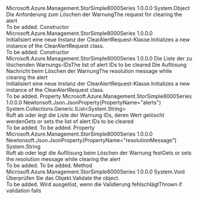 <Type Name="ClearAlertRequest" FullName="Microsoft.Azure.Management.StorSimple8000Series.Models.ClearAlertRequest">
  <TypeSignature Language="C#" Value="public class ClearAlertRequest" />
  <TypeSignature Language="ILAsm" Value=".class public auto ansi beforefieldinit ClearAlertRequest extends System.Object" />
  <TypeSignature Language="DocId" Value="T:Microsoft.Azure.Management.StorSimple8000Series.Models.ClearAlertRequest" />
  <TypeSignature Language="VB.NET" Value="Public Class ClearAlertRequest" />
  <TypeSignature Language="F#" Value="type ClearAlertRequest = class" />
  <AssemblyInfo>
    <AssemblyName>Microsoft.Azure.Management.StorSimple8000Series</AssemblyName>
    <AssemblyVersion>1.0.0.0</AssemblyVersion>
  </AssemblyInfo>
  <Base>
    <BaseTypeName>System.Object</BaseTypeName>
  </Base>
  <Interfaces />
  <Docs>
    <summary>
            <span data-ttu-id="ee6c1-101">Die Anforderung zum Löschen der Warnung</span><span class="sxs-lookup"><span data-stu-id="ee6c1-101">The request for clearing the alert</span></span>
            </summary>
    <remarks>To be added.</remarks>
  </Docs>
  <Members>
    <Member MemberName=".ctor">
      <MemberSignature Language="C#" Value="public ClearAlertRequest ();" />
      <MemberSignature Language="ILAsm" Value=".method public hidebysig specialname rtspecialname instance void .ctor() cil managed" />
      <MemberSignature Language="DocId" Value="M:Microsoft.Azure.Management.StorSimple8000Series.Models.ClearAlertRequest.#ctor" />
      <MemberSignature Language="VB.NET" Value="Public Sub New ()" />
      <MemberType>Constructor</MemberType>
      <AssemblyInfo>
        <AssemblyName>Microsoft.Azure.Management.StorSimple8000Series</AssemblyName>
        <AssemblyVersion>1.0.0.0</AssemblyVersion>
      </AssemblyInfo>
      <Parameters />
      <Docs>
        <summary>
            <span data-ttu-id="ee6c1-102">Initialisiert eine neue Instanz der ClearAlertRequest-Klasse.</span><span class="sxs-lookup"><span data-stu-id="ee6c1-102">Initializes a new instance of the ClearAlertRequest class.</span></span>
            </summary>
        <remarks>To be added.</remarks>
      </Docs>
    </Member>
    <Member MemberName=".ctor">
      <MemberSignature Language="C#" Value="public ClearAlertRequest (System.Collections.Generic.IList&lt;string&gt; alerts, string resolutionMessage = null);" />
      <MemberSignature Language="ILAsm" Value=".method public hidebysig specialname rtspecialname instance void .ctor(class System.Collections.Generic.IList`1&lt;string&gt; alerts, string resolutionMessage) cil managed" />
      <MemberSignature Language="DocId" Value="M:Microsoft.Azure.Management.StorSimple8000Series.Models.ClearAlertRequest.#ctor(System.Collections.Generic.IList{System.String},System.String)" />
      <MemberSignature Language="VB.NET" Value="Public Sub New (alerts As IList(Of String), Optional resolutionMessage As String = null)" />
      <MemberSignature Language="F#" Value="new Microsoft.Azure.Management.StorSimple8000Series.Models.ClearAlertRequest : System.Collections.Generic.IList&lt;string&gt; * string -&gt; Microsoft.Azure.Management.StorSimple8000Series.Models.ClearAlertRequest" Usage="new Microsoft.Azure.Management.StorSimple8000Series.Models.ClearAlertRequest (alerts, resolutionMessage)" />
      <MemberType>Constructor</MemberType>
      <AssemblyInfo>
        <AssemblyName>Microsoft.Azure.Management.StorSimple8000Series</AssemblyName>
        <AssemblyVersion>1.0.0.0</AssemblyVersion>
      </AssemblyInfo>
      <Parameters>
        <Parameter Name="alerts" Type="System.Collections.Generic.IList&lt;System.String&gt;" />
        <Parameter Name="resolutionMessage" Type="System.String" />
      </Parameters>
      <Docs>
        <param name="alerts"><span data-ttu-id="ee6c1-103">Die Liste der zu löschenden Warnungs-IDs</span><span class="sxs-lookup"><span data-stu-id="ee6c1-103">The list of alert IDs to be cleared</span></span></param>
        <param name="resolutionMessage"><span data-ttu-id="ee6c1-104">Die Auflösung Nachricht beim Löschen der Warnung</span><span class="sxs-lookup"><span data-stu-id="ee6c1-104">The resolution message while clearing the alert</span></span></param>
        <summary>
            <span data-ttu-id="ee6c1-105">Initialisiert eine neue Instanz der ClearAlertRequest-Klasse.</span><span class="sxs-lookup"><span data-stu-id="ee6c1-105">Initializes a new instance of the ClearAlertRequest class.</span></span>
            </summary>
        <remarks>To be added.</remarks>
      </Docs>
    </Member>
    <Member MemberName="Alerts">
      <MemberSignature Language="C#" Value="public System.Collections.Generic.IList&lt;string&gt; Alerts { get; set; }" />
      <MemberSignature Language="ILAsm" Value=".property instance class System.Collections.Generic.IList`1&lt;string&gt; Alerts" />
      <MemberSignature Language="DocId" Value="P:Microsoft.Azure.Management.StorSimple8000Series.Models.ClearAlertRequest.Alerts" />
      <MemberSignature Language="VB.NET" Value="Public Property Alerts As IList(Of String)" />
      <MemberSignature Language="F#" Value="member this.Alerts : System.Collections.Generic.IList&lt;string&gt; with get, set" Usage="Microsoft.Azure.Management.StorSimple8000Series.Models.ClearAlertRequest.Alerts" />
      <MemberType>Property</MemberType>
      <AssemblyInfo>
        <AssemblyName>Microsoft.Azure.Management.StorSimple8000Series</AssemblyName>
        <AssemblyVersion>1.0.0.0</AssemblyVersion>
      </AssemblyInfo>
      <Attributes>
        <Attribute>
          <AttributeName>Newtonsoft.Json.JsonProperty(PropertyName="alerts")</AttributeName>
        </Attribute>
      </Attributes>
      <ReturnValue>
        <ReturnType>System.Collections.Generic.IList&lt;System.String&gt;</ReturnType>
      </ReturnValue>
      <Docs>
        <summary>
            <span data-ttu-id="ee6c1-106">Ruft ab oder legt die Liste der Warnung IDs, deren Wert gelöscht werden</span><span class="sxs-lookup"><span data-stu-id="ee6c1-106">Gets or sets the list of alert IDs to be cleared</span></span>
            </summary>
        <value>To be added.</value>
        <remarks>To be added.</remarks>
      </Docs>
    </Member>
    <Member MemberName="ResolutionMessage">
      <MemberSignature Language="C#" Value="public string ResolutionMessage { get; set; }" />
      <MemberSignature Language="ILAsm" Value=".property instance string ResolutionMessage" />
      <MemberSignature Language="DocId" Value="P:Microsoft.Azure.Management.StorSimple8000Series.Models.ClearAlertRequest.ResolutionMessage" />
      <MemberSignature Language="VB.NET" Value="Public Property ResolutionMessage As String" />
      <MemberSignature Language="F#" Value="member this.ResolutionMessage : string with get, set" Usage="Microsoft.Azure.Management.StorSimple8000Series.Models.ClearAlertRequest.ResolutionMessage" />
      <MemberType>Property</MemberType>
      <AssemblyInfo>
        <AssemblyName>Microsoft.Azure.Management.StorSimple8000Series</AssemblyName>
        <AssemblyVersion>1.0.0.0</AssemblyVersion>
      </AssemblyInfo>
      <Attributes>
        <Attribute>
          <AttributeName>Newtonsoft.Json.JsonProperty(PropertyName="resolutionMessage")</AttributeName>
        </Attribute>
      </Attributes>
      <ReturnValue>
        <ReturnType>System.String</ReturnType>
      </ReturnValue>
      <Docs>
        <summary>
            <span data-ttu-id="ee6c1-107">Ruft ab oder legt die Auflösung beim Löschen der Warnung fest</span><span class="sxs-lookup"><span data-stu-id="ee6c1-107">Gets or sets the resolution message while clearing the alert</span></span>
            </summary>
        <value>To be added.</value>
        <remarks>To be added.</remarks>
      </Docs>
    </Member>
    <Member MemberName="Validate">
      <MemberSignature Language="C#" Value="public virtual void Validate ();" />
      <MemberSignature Language="ILAsm" Value=".method public hidebysig newslot virtual instance void Validate() cil managed" />
      <MemberSignature Language="DocId" Value="M:Microsoft.Azure.Management.StorSimple8000Series.Models.ClearAlertRequest.Validate" />
      <MemberSignature Language="VB.NET" Value="Public Overridable Sub Validate ()" />
      <MemberSignature Language="F#" Value="abstract member Validate : unit -&gt; unit&#xA;override this.Validate : unit -&gt; unit" Usage="clearAlertRequest.Validate " />
      <MemberType>Method</MemberType>
      <AssemblyInfo>
        <AssemblyName>Microsoft.Azure.Management.StorSimple8000Series</AssemblyName>
        <AssemblyVersion>1.0.0.0</AssemblyVersion>
      </AssemblyInfo>
      <ReturnValue>
        <ReturnType>System.Void</ReturnType>
      </ReturnValue>
      <Parameters />
      <Docs>
        <summary>
            <span data-ttu-id="ee6c1-108">Überprüfen Sie das Objekt.</span><span class="sxs-lookup"><span data-stu-id="ee6c1-108">Validate the object.</span></span>
            </summary>
        <remarks>To be added.</remarks>
        <exception cref="T:Microsoft.Rest.ValidationException">
            <span data-ttu-id="ee6c1-109">Wird ausgelöst, wenn die Validierung fehlschlägt</span><span class="sxs-lookup"><span data-stu-id="ee6c1-109">Thrown if validation fails</span></span>
            </exception>
      </Docs>
    </Member>
  </Members>
</Type>